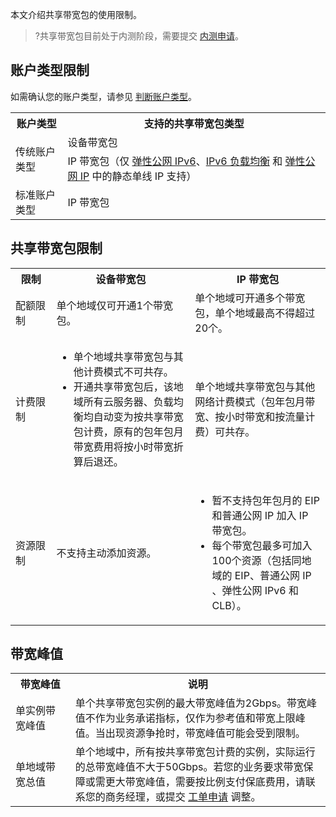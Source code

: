 本文介绍共享带宽包的使用限制。
>?共享带宽包目前处于内测阶段，需要提交 [内测申请](https://cloud.tencent.com/apply/p/8o8lmsr5nj8)。

## 账户类型限制
如需确认您的账户类型，请参见 [判断账户类型](https://cloud.tencent.com/document/product/1199/49090#judge)。
<table>
<tr>
<th>账户类型</th><th>支持的共享带宽包类型</th>
</tr>
<tr>
<td rowspan="2">传统账户类型</td><td>设备带宽包</td>
</tr>
<tr>
<td>IP 带宽包（仅 <a href="https://cloud.tencent.com/document/product/1142">弹性公网 IPv6</a>、<a href="https://tcloud-doc.isd.com/document/product/214/33415#ip-.E7.89.88.E6.9C.AC">IPv6 负载均衡</a> 和 <a href="https://cloud.tencent.com/document/product/1199/41646">弹性公网 IP</a> 中的静态单线 IP 支持）</td>
</tr>
<tr>
<td>标准账户类型</td><td>IP 带宽包</td>
</tr>
</table>

## 共享带宽包限制
<table>
<tr>
<th width="13%">限制</th><th width="44%">设备带宽包</th><th>IP 带宽包</th>
</tr>
<tr>
<td>配额限制</td><td>单个地域仅可开通1个带宽包。</td><td>单个地域可开通多个带宽包，单个地域最高不得超过20个。</td>
</tr>
<tr>
<td>计费限制</td><td><ul><li>单个地域共享带宽包与其他计费模式不可共存。</li><li>开通共享带宽包后，该地域所有云服务器、负载均衡均自动变为按共享带宽包计费，原有的包年包月带宽费用将按小时带宽折算后退还。</li></ul></td><td>单个地域共享带宽包与其他网络计费模式（包年包月带宽、按小时带宽和按流量计费）可共存。</td>
</tr>
<tr>
<td>资源限制</td><td>不支持主动添加资源。</td><td><ul><li>暂不支持包年包月的 EIP 和普通公网 IP 加入 IP 带宽包。</li><li>每个带宽包最多可加入100个资源（包括同地域的 EIP、普通公网 IP 、弹性公网 IPv6 和 CLB）。</li></ul></td>
</tr>
</table>

## 带宽峰值
<table>
<tr>
<th width="19%">带宽峰值</th><th>说明</th>
</tr>
<tr>
<td>单实例带宽峰值</td><td>单个共享带宽包实例的最大带宽峰值为2Gbps。带宽峰值不作为业务承诺指标，仅作为参考值和带宽上限峰值。当出现资源争抢时，带宽峰值可能会受到限制。</td>
</tr>
<tr>
<td>单地域带宽总值</td><td>单个地域中，所有按共享带宽包计费的实例，实际运行的总带宽峰值不大于50Gbps。若您的业务要求带宽保障或需更大带宽峰值，需要按比例支付保底费用，请联系您的商务经理，或提交 <a href="https://console.cloud.tencent.com/workorder/category">工单申请</a> 调整。</td>
</tr>
</table>

